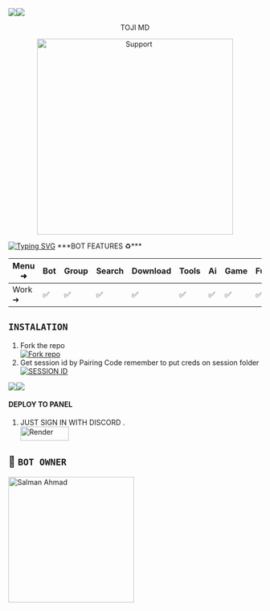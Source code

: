 <a><img src='https://i.imgur.com/LyHic3i.gif'/></a><a><img src='https://i.imgur.com/LyHic3i.gif'/></a>

<p align="center">                                                   TOJI MD


</p>
<p align="center"> 
  <a href="https://whatsapp.com/channel/0029Vail87sIyPtQoZ2egl1h">
    <img alt=Support height="390" src="https://i.ibb.co/gTPG9WF/dca092a4ec1e6208f8dd16a413ef3dda.jpg"> 
    </p>
<a href="https://git.io/typing-svg"><img src="https://readme-typing-svg.demolab.com?font=Fira+Code&pause=1000&random=false&width=435&lines=THIS+IS+TOJI-MD+MADE+BY+KING+JOHAN" alt="Typing SVG" /></a>
***BOT FEATURES ♻️***

| Menu ⁠➜ | Bot | Group | Search | Download | Tools | Ai | Game | Fun | Owner | Bug | Convert | List |
| --------| --- | ----- | ------ | -------- | ----- | -- | ---- | --- | ----- | ----| --------| -----|
| Work ➜ |  ✅ |   ✅  |    ✅  |     ✅   |   ✅  | ✅ |   ✅ |  ✅ |  ✅   | ✅  |    ✅   |  ✅  |

## `INSTALATION` 
1. Fork the repo
    <br>
<a href='https://github.com/Johanlieb34/TojiMd/fork' target="_blank"><img alt='Fork repo' src='https://img.shields.io/badge/Fork Repo-100000?style=for-the-badge&logo=scan&logoColor=white&labelColor=black&color=black'/></a>
2. Get session id by Pairing Code remember to put creds on session folder
    <br>
<a href='https://silva-creds.onrender.com/pair' target="_blank"><img alt='SESSION ID' src='https://img.shields.io/badge/Session_id-100000?style=for-the-badge&logo=scan&logoColor=white&labelColor=black&color=black'/></a>

<a><img src='https://i.imgur.com/LyHic3i.gif'/></a><a><img src='https://i.imgur.com/LyHic3i.gif'/></a>
#### DEPLOY TO PANEL

1. JUST SIGN IN WITH DISCORD .
    <br>
<a href='https://dashboard.katabump.com/auth/login#c0a726' target="_blank"><img alt='Render' src='https://img.shields.io/badge/DEPLOY-h?color=black&style=for-the-badge&logo=render' width="96.35" height="28"/></a></p>
## 🍼 `BOT OWNER` 
<a href="https://github.com/Johanlieb34"><img src="https://github.com/Johanlieb34.png" width="250" height="250" alt="Salman Ahmad"/></a>
